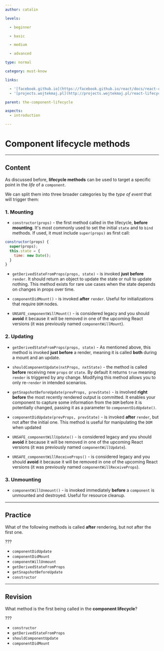```yaml
---
author: catalin

levels:

  - beginner

  - basic

  - medium

  - advanced

type: normal

category: must-know

links:

  - '[facebook.github.io](https://facebook.github.io/react/docs/react-component.html#the-component-lifecycle){website}'
  - '[projects.wojtekmaj.pl](http://projects.wojtekmaj.pl/react-lifecycle-methods-diagram/){website}'

parent: the-component-lifecycle

aspects:
  - introduction

---
```


# Component **lifecycle methods**

---
## Content

As discussed before, **lifecycle methods** can be used to target a specific point in the *life* of a `component`.

We can split them into three broader categories by the *type of event* that will trigger them:

### 1. Mounting

- `constructor(props)` - the first method called in the lifecycle, **before mounting**. It's most commonly used to set the initial `state` and to `bind` methods. If used, it must include `super(props)` as first call:

```jsx
constructor(props) {
  super(props);
  this.state = {
    time: new Date();
  }
}

```

- `getDerivedStateFromProps(props, state)` - is invoked **just before** `render`. It should return an object to update the state or null to update nothing. This method exists for rare use cases when the state depends on changes in props over time.

- `componentDidMount()` - is invoked **after** `render`. Useful for initializations that require `DOM` nodes.

- `UNSAFE_componentWillMount()` - is considered legacy and you should **avoid** it because it will be removed in one of the upcoming React versions (it was previously named `componentWillMount`).

### 2. Updating

- `getDerivedStateFromProps(props, state)` - As mentioned above, this method is invoked **just before** a render, meaning it is called **both** during a mount and an update.

- `shouldComponentUpdate(nxtProps, nxtState)` - the method is called **before** receiving new `props` or `state`. By default it returns `true` meaning `render` is triggered by any change. Modifying this method allows you to only re-`render` in intended scenarios.

- `getSnapshotBeforeUpdate(prevProps, prevState)` - is involved **right before** the most recently rendered output is committed. It enables your component to capture some information from the `DOM` before it is potentially changed, passing it as a parameter to `componentDidUpdate()`.

- `componentDidUpdate(prevProps, prevState)` - is invoked **after** `render`, but not after the initial one. This method is useful for manipulating the `DOM` when updated

- `UNSAFE_componentWillUpdate()` - is considered legacy and you should **avoid** it because it will be removed in one of the upcoming React versions (it was previously named `componentWillUpdate`).

- `UNSAFE_componentWillReceiveProps()` - is considered legacy and you should **avoid** it because it will be removed in one of the upcoming React versions (it was previously named `componentWillReceiveProps`).

### 3. Unmounting

- `componentWillUnmount()` - is invoked immediately **before** a `component` is unmounted and destroyed. Useful for resource cleanup.

---
## Practice

What of the following methods is called **after** rendering, but not after the first one.

???


* `componentDidUpdate`
* `componentDidMount`
* `componentWillUnmount`
* `getDerivedStateFromProps`
* `getSnapshotBeforeUpdate`
* `constructor`

---
## Revision

What method is the first being called in the **component lifecycle**?

???


* `constructor`
* `getDerivedStateFromProps`
* `shouldComponentUpdate`
* `componentDidMount`


